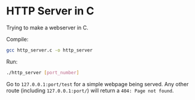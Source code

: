 # HTTP Server in C
Trying to make a webserver in C.

Compile: 

```bash
gcc http_server.c -o http_server
```

Run: 

```bash
./http_server [port_number]
```

Go to `127.0.0.1:port/test` for a simple webpage being served. Any other route (including `127.0.0.1:port/`) will return a `404: Page not found`.
